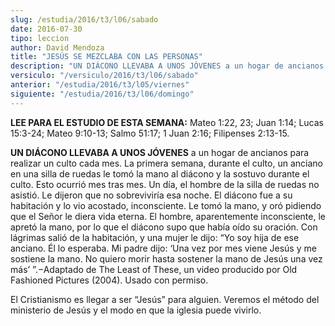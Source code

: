 ```yaml
---
slug: /estudia/2016/t3/l06/sabado
date: 2016-07-30
tipo: leccion
author: David Mendoza
title: "JESÚS SE MEZCLABA CON LAS PERSONAS"
description: "UN DIÁCONO LLEVABA A UNOS JÓVENES a un hogar de ancianos para realizar un  culto cada mes. La primera semana, durante el culto, un anciano en una silla de  ruedas le tomó la mano al diácono y la sostuvo durante el culto."
versiculo: "/versiculo/2016/t3/l06/sabado"
anterior: "/estudia/2016/t3/l05/viernes"
siguiente: "/estudia/2016/t3/l06/domingo"
---
```


**LEE PARA EL ESTUDIO DE ESTA SEMANA:** Mateo 1:22, 23; Juan 1:14; Lucas 15:3-24; Mateo 9:10-13; Salmo 51:17; 1 Juan 2:16; Filipenses 2:13-15.

**UN DIÁCONO LLEVABA A UNOS JÓVENES** a un hogar de ancianos para realizar un culto cada mes. La primera semana, durante el culto, un anciano en una silla de ruedas le tomó la mano al diácono y la sostuvo durante el culto. Esto ocurrió mes tras mes. Un día, el hombre de la silla de ruedas no asistió. Le dijeron que no sobreviviría esa noche. El diácono fue a su habitación y lo vio acostado, inconsciente. Le tomó la mano, y oró pidiendo que el Señor le diera vida eterna. El hombre, aparentemente inconsciente, le apretó la mano, por lo que el diácono supo que había oído su oración. Con lágrimas salió de la habitación, y una mujer le dijo: “Yo soy hija de ese anciano. Él lo esperaba. Mi padre dijo: ‘Una vez por mes viene Jesús y me sostiene la mano. No quiero morir hasta sostener la mano de Jesús una vez más’ ”.−Adaptado de The Least of These, un video producido por Old Fashioned Pictures (2004). Usado con permiso.

El Cristianismo es llegar a ser “Jesús” para alguien. Veremos el método del ministerio de Jesús y el modo en que la iglesia puede vivirlo.
